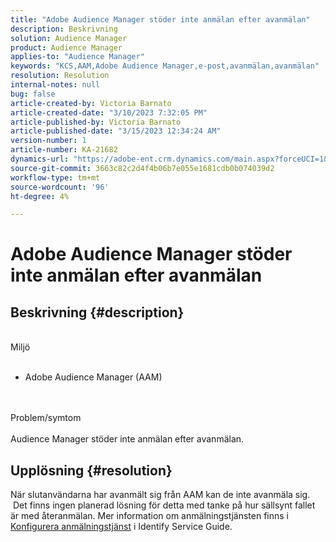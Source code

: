 ```yaml
---
title: "Adobe Audience Manager stöder inte anmälan efter avanmälan"
description: Beskrivning
solution: Audience Manager
product: Audience Manager
applies-to: "Audience Manager"
keywords: "KCS,AAM,Adobe Audience Manager,e-post,avanmälan,avanmälan"
resolution: Resolution
internal-notes: null
bug: false
article-created-by: Victoria Barnato
article-created-date: "3/10/2023 7:32:05 PM"
article-published-by: Victoria Barnato
article-published-date: "3/15/2023 12:34:24 AM"
version-number: 1
article-number: KA-21682
dynamics-url: "https://adobe-ent.crm.dynamics.com/main.aspx?forceUCI=1&pagetype=entityrecord&etn=knowledgearticle&id=98eb3a3a-7abf-ed11-83ff-6045bd006b3d"
source-git-commit: 3663c82c2d4f4b06b7e055e1681cdb0b074039d2
workflow-type: tm+mt
source-wordcount: '96'
ht-degree: 4%

---
```


# Adobe Audience Manager stöder inte anmälan efter avanmälan

## Beskrivning {#description}

<br>Miljö<br><br>
- Adobe Audience Manager (AAM)

<br><br>Problem/symtom<br><br>
Audience Manager stöder inte anmälan efter avanmälan.


## Upplösning {#resolution}


När slutanvändarna har avanmält sig från AAM kan de inte avanmäla sig.  Det finns ingen planerad lösning för detta med tanke på hur sällsynt fallet är med återanmälan. Mer information om anmälningstjänsten finns i [Konfigurera anmälningstjänst](https://experienceleague.adobe.com/docs/id-service/using/implementation/opt-in-service/getting-started.html) i Identify Service Guide.
